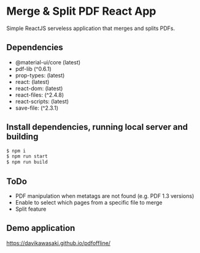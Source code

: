 # Merge & Split PDF React App

Simple ReactJS serveless application that merges and splits PDFs.

## Dependencies

- @material-ui/core (latest)
- pdf-lib (^0.6.1)
- prop-types: (latest)
- react: (latest)
- react-dom: (latest)
- react-files: (^2.4.8)
- react-scripts: (latest)
- save-file: (^2.3.1)

## Install dependencies, running local server and building

```sh
$ npm i
$ npm run start
$ npm run build
```

## ToDo

- PDF manipulation when metatags are not found (e.g. PDF 1.3 versions)
- Enable to select which pages from a specific file to merge
- Split feature

## Demo application

https://davikawasaki.github.io/pdfoffline/
